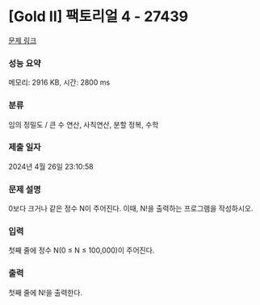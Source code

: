 # [Gold II] 팩토리얼 4 - 27439 

[문제 링크](https://www.acmicpc.net/problem/27439) 

### 성능 요약

메모리: 2916 KB, 시간: 2800 ms

### 분류

임의 정밀도 / 큰 수 연산, 사칙연산, 분할 정복, 수학

### 제출 일자

2024년 4월 26일 23:10:58

### 문제 설명

<p>0보다 크거나 같은 정수 N이 주어진다. 이때, N!을 출력하는 프로그램을 작성하시오.</p>

### 입력 

 <p>첫째 줄에 정수 N(0 ≤ N ≤ 100,000)이 주어진다.</p>

### 출력 

 <p>첫째 줄에 N!을 출력한다.</p>

